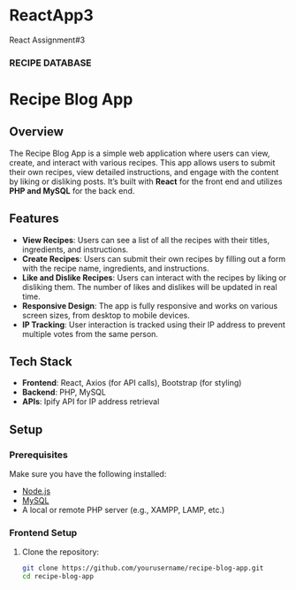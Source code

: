 # ReactApp3
React Assignment#3

### RECIPE DATABASE

# Recipe Blog App

## Overview
The Recipe Blog App is a simple web application where users can view, create, and interact with various recipes. This app allows users to submit their own recipes, view detailed instructions, and engage with the content by liking or disliking posts. It’s built with **React** for the front end and utilizes **PHP and MySQL** for the back end.

## Features

- **View Recipes**: Users can see a list of all the recipes with their titles, ingredients, and instructions.
- **Create Recipes**: Users can submit their own recipes by filling out a form with the recipe name, ingredients, and instructions.
- **Like and Dislike Recipes**: Users can interact with the recipes by liking or disliking them. The number of likes and dislikes will be updated in real time.
- **Responsive Design**: The app is fully responsive and works on various screen sizes, from desktop to mobile devices.
- **IP Tracking**: User interaction is tracked using their IP address to prevent multiple votes from the same person.

## Tech Stack

- **Frontend**: React, Axios (for API calls), Bootstrap (for styling)
- **Backend**: PHP, MySQL
- **APIs**: Ipify API for IP address retrieval

## Setup

### Prerequisites
Make sure you have the following installed:

- [Node.js](https://nodejs.org/)
- [MySQL](https://www.mysql.com/)
- A local or remote PHP server (e.g., XAMPP, LAMP, etc.)

### Frontend Setup

1. Clone the repository:
   ```bash
   git clone https://github.com/yourusername/recipe-blog-app.git
   cd recipe-blog-app

